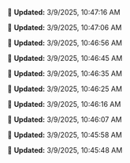 
🔄 **Updated:** 3/9/2025, 10:47:16 AM


🔄 **Updated:** 3/9/2025, 10:47:06 AM


🔄 **Updated:** 3/9/2025, 10:46:56 AM


🔄 **Updated:** 3/9/2025, 10:46:45 AM


🔄 **Updated:** 3/9/2025, 10:46:35 AM


🔄 **Updated:** 3/9/2025, 10:46:25 AM


🔄 **Updated:** 3/9/2025, 10:46:16 AM


🔄 **Updated:** 3/9/2025, 10:46:07 AM


🔄 **Updated:** 3/9/2025, 10:45:58 AM


🔄 **Updated:** 3/9/2025, 10:45:48 AM












